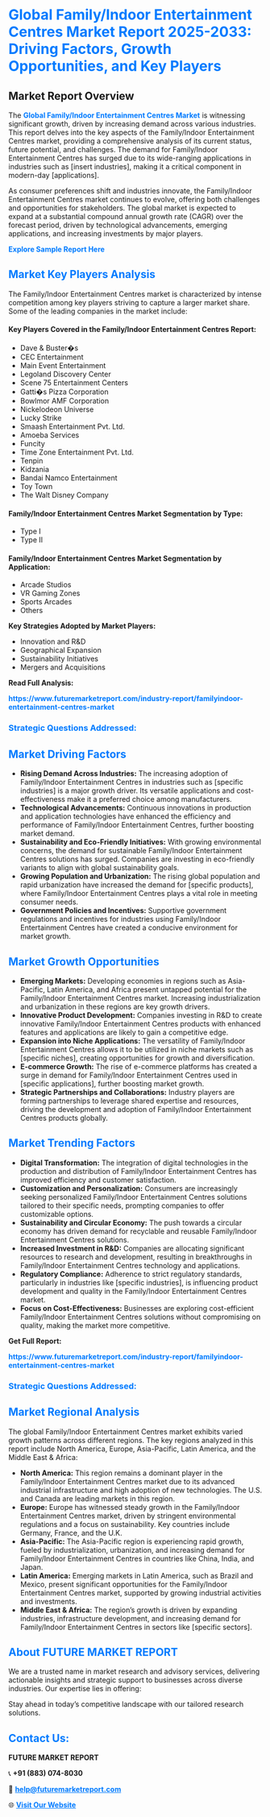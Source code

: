 <h1 style="color: #007BFF;">Global Family/Indoor Entertainment Centres Market Report 2025-2033: Driving Factors, Growth Opportunities, and Key Players</h1>

<section id="overview">
<h2>Market Report Overview</h2>
<p>The <a href="https://www.futuremarketreport.com/industry-report/familyindoor-entertainment-centres-market" style="color: #007BFF; text-decoration: none;"><strong>Global Family/Indoor Entertainment Centres Market</strong></a> is witnessing significant growth, driven by increasing demand across various industries. This report delves into the key aspects of the Family/Indoor Entertainment Centres market, providing a comprehensive analysis of its current status, future potential, and challenges. The demand for Family/Indoor Entertainment Centres has surged due to its wide-ranging applications in industries such as [insert industries], making it a critical component in modern-day [applications].</p>
<p>As consumer preferences shift and industries innovate, the Family/Indoor Entertainment Centres market continues to evolve, offering both challenges and opportunities for stakeholders. The global market is expected to expand at a substantial compound annual growth rate (CAGR) over the forecast period, driven by technological advancements, emerging applications, and increasing investments by major players.</p>
</section>

<section id="overview">
<p><a href="https://www.futuremarketreport.com/request-sample/reportId=103929" style="color: #007BFF; text-decoration: none;"><strong>Explore Sample Report Here</strong></a></p>
</section>

<section id="key-players">
<h2 style="color: #007BFF;">Market Key Players Analysis</h2>
<p>The Family/Indoor Entertainment Centres market is characterized by intense competition among key players striving to capture a larger market share. Some of the leading companies in the market include:</p>
<h4>Key Players Covered in the Family/Indoor Entertainment Centres Report:</h4>
<ul><li>Dave &amp; Buster�s</li><li>CEC Entertainment</li><li>Main Event Entertainment</li><li>Legoland Discovery Center</li><li>Scene 75 Entertainment Centers</li><li>Gatti�s Pizza Corporation</li><li>Bowlmor AMF Corporation</li><li>Nickelodeon Universe</li><li>Lucky Strike</li><li>Smaash Entertainment Pvt. Ltd.</li><li>Amoeba Services</li><li>Funcity</li><li>Time Zone Entertainment Pvt. Ltd.</li><li>Tenpin</li><li>Kidzania</li><li>Bandai Namco Entertainment</li><li>Toy Town</li><li>The Walt Disney Company</li></ul>
<h4>Family/Indoor Entertainment Centres Market Segmentation by Type:</h4>
<ul><li>Type I</li><li>Type II</li></ul>

<h4>Family/Indoor Entertainment Centres Market Segmentation by Application:</h4>
<ul><li>Arcade Studios</li><li>VR Gaming Zones</li><li>Sports Arcades</li><li>Others</li></ul>
<p><strong>Key Strategies Adopted by Market Players:</strong></p>
<ul>
<li>Innovation and R&D</li>
<li>Geographical Expansion</li>
<li>Sustainability Initiatives</li>
<li>Mergers and Acquisitions</li>
</ul>
</section>

<section>
<p><strong>Read Full Analysis: </strong></p><a href="https://www.futuremarketreport.com/industry-report/familyindoor-entertainment-centres-market" style="color: #007BFF; text-decoration: none;"><strong>https://www.futuremarketreport.com/industry-report/familyindoor-entertainment-centres-market</strong></a>
<h3 style="color: #007BFF;">Strategic Questions Addressed:</h3>
</section>

<section id="driving-factors">
<h2 style="color: #007BFF;">Market Driving Factors</h2>
<ul>
<li><strong>Rising Demand Across Industries:</strong> The increasing adoption of Family/Indoor Entertainment Centres in industries such as [specific industries] is a major growth driver. Its versatile applications and cost-effectiveness make it a preferred choice among manufacturers.</li>
<li><strong>Technological Advancements:</strong> Continuous innovations in production and application technologies have enhanced the efficiency and performance of Family/Indoor Entertainment Centres, further boosting market demand.</li>
<li><strong>Sustainability and Eco-Friendly Initiatives:</strong> With growing environmental concerns, the demand for sustainable Family/Indoor Entertainment Centres solutions has surged. Companies are investing in eco-friendly variants to align with global sustainability goals.</li>
<li><strong>Growing Population and Urbanization:</strong> The rising global population and rapid urbanization have increased the demand for [specific products], where Family/Indoor Entertainment Centres plays a vital role in meeting consumer needs.</li>
<li><strong>Government Policies and Incentives:</strong> Supportive government regulations and incentives for industries using Family/Indoor Entertainment Centres have created a conducive environment for market growth.</li>
</ul>
</section>

<section id="growth-opportunities">
<h2 style="color: #007BFF;">Market Growth Opportunities</h2>
<ul>
<li><strong>Emerging Markets:</strong> Developing economies in regions such as Asia-Pacific, Latin America, and Africa present untapped potential for the Family/Indoor Entertainment Centres market. Increasing industrialization and urbanization in these regions are key growth drivers.</li>
<li><strong>Innovative Product Development:</strong> Companies investing in R&D to create innovative Family/Indoor Entertainment Centres products with enhanced features and applications are likely to gain a competitive edge.</li>
<li><strong>Expansion into Niche Applications:</strong> The versatility of Family/Indoor Entertainment Centres allows it to be utilized in niche markets such as [specific niches], creating opportunities for growth and diversification.</li>
<li><strong>E-commerce Growth:</strong> The rise of e-commerce platforms has created a surge in demand for Family/Indoor Entertainment Centres used in [specific applications], further boosting market growth.</li>
<li><strong>Strategic Partnerships and Collaborations:</strong> Industry players are forming partnerships to leverage shared expertise and resources, driving the development and adoption of Family/Indoor Entertainment Centres products globally.</li>
</ul>
</section>

<section id="trending-factors">
<h2 style="color: #007BFF;">Market Trending Factors</h2>
<ul>
<li><strong>Digital Transformation:</strong> The integration of digital technologies in the production and distribution of Family/Indoor Entertainment Centres has improved efficiency and customer satisfaction.</li>
<li><strong>Customization and Personalization:</strong> Consumers are increasingly seeking personalized Family/Indoor Entertainment Centres solutions tailored to their specific needs, prompting companies to offer customizable options.</li>
<li><strong>Sustainability and Circular Economy:</strong> The push towards a circular economy has driven demand for recyclable and reusable Family/Indoor Entertainment Centres solutions.</li>
<li><strong>Increased Investment in R&D:</strong> Companies are allocating significant resources to research and development, resulting in breakthroughs in Family/Indoor Entertainment Centres technology and applications.</li>
<li><strong>Regulatory Compliance:</strong> Adherence to strict regulatory standards, particularly in industries like [specific industries], is influencing product development and quality in the Family/Indoor Entertainment Centres market.</li>
<li><strong>Focus on Cost-Effectiveness:</strong> Businesses are exploring cost-efficient Family/Indoor Entertainment Centres solutions without compromising on quality, making the market more competitive.</li>
</ul>
</section>

<section>
<p><strong>Get Full Report: </strong></p><a href="https://www.futuremarketreport.com/industry-report/familyindoor-entertainment-centres-market" style="color: #007BFF; text-decoration: none;"><strong>https://www.futuremarketreport.com/industry-report/familyindoor-entertainment-centres-market</strong></a>
<h3 style="color: #007BFF;">Strategic Questions Addressed:</h3>
</section>


<section id="regional-analysis">
<h2 style="color: #007BFF;">Market Regional Analysis</h2>
<p>The global Family/Indoor Entertainment Centres market exhibits varied growth patterns across different regions. The key regions analyzed in this report include North America, Europe, Asia-Pacific, Latin America, and the Middle East & Africa:</p>
<ul>
<li><strong>North America:</strong> This region remains a dominant player in the Family/Indoor Entertainment Centres market due to its advanced industrial infrastructure and high adoption of new technologies. The U.S. and Canada are leading markets in this region.</li>
<li><strong>Europe:</strong> Europe has witnessed steady growth in the Family/Indoor Entertainment Centres market, driven by stringent environmental regulations and a focus on sustainability. Key countries include Germany, France, and the U.K.</li>
<li><strong>Asia-Pacific:</strong> The Asia-Pacific region is experiencing rapid growth, fueled by industrialization, urbanization, and increasing demand for Family/Indoor Entertainment Centres in countries like China, India, and Japan.</li>
<li><strong>Latin America:</strong> Emerging markets in Latin America, such as Brazil and Mexico, present significant opportunities for the Family/Indoor Entertainment Centres market, supported by growing industrial activities and investments.</li>
<li><strong>Middle East & Africa:</strong> The region’s growth is driven by expanding industries, infrastructure development, and increasing demand for Family/Indoor Entertainment Centres in sectors like [specific sectors].</li>
</ul>
</section>

<footer>
<h2 style="color: #007BFF;">About FUTURE MARKET REPORT</h2>
<p>We are a trusted name in market research and advisory services, delivering actionable insights and strategic support to businesses across diverse industries. Our expertise lies in offering:</p>

<p>Stay ahead in today’s competitive landscape with our tailored research solutions.</p>

<h2 style="color: #007BFF;">Contact Us:</h2>
<p><strong>FUTURE MARKET REPORT</strong></p>
<p>📞 <strong>+91 (883) 074-8030</strong></p>
<p>📧 <strong><a href="mailto:help@futuremarketreport.com" style="color: #007BFF;">help@futuremarketreport.com</a></strong></p>
<p>🌐 <strong><a href="https://www.futuremarketreport.com/" style="color: #007BFF;">Visit Our Website</a></strong></p>
</footer>